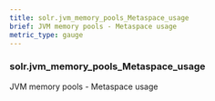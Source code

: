 ```yaml
---
title: solr.jvm_memory_pools_Metaspace_usage
brief: JVM memory pools - Metaspace usage
metric_type: gauge
---
```

### solr.jvm_memory_pools_Metaspace_usage

JVM memory pools - Metaspace usage